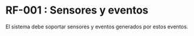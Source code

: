 # RF-001 : Sensores y eventos

El sistema debe soportar sensores y eventos generados por estos eventos.
